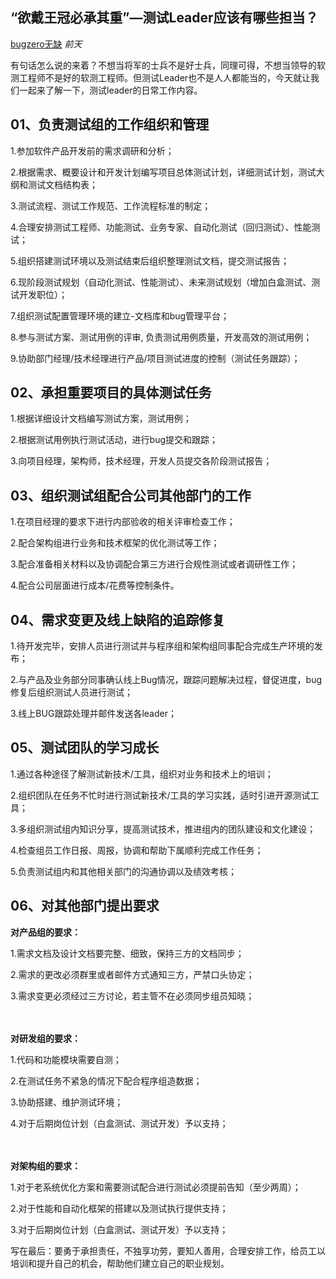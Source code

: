 ## “欲戴王冠必承其重”—测试Leader应该有哪些担当？

[bugzero无缺](javascript:void(0);) *前天*

有句话怎么说的来着？不想当将军的士兵不是好士兵，同理可得，不想当领导的软测工程师不是好的软测工程师。但测试Leader也不是人人都能当的，今天就让我们一起来了解一下，测试leader的日常工作内容。



## **01、负责测试组的工作组织和管理**

1.参加软件产品开发前的需求调研和分析；

2.根据需求、概要设计和开发计划编写项目总体测试计划，详细测试计划，测试大纲和测试文档结构表；

3.测试流程、测试工作规范、工作流程标准的制定；

4.合理安排测试工程师、功能测试、业务专家、自动化测试（回归测试）、性能测试；

5.组织搭建测试环境以及测试结束后组织整理测试文档，提交测试报告；

6.现阶段测试规划（自动化测试、性能测试）、未来测试规划（增加白盒测试、测试开发职位）；

7.组织测试配置管理环境的建立-文档库和bug管理平台；

8.参与测试方案、测试用例的评审, 负责测试用例质量，开发高效的测试用例；

9.协助部门经理/技术经理进行产品/项目测试进度的控制（测试任务跟踪）；



## **02、承担重要项目的具体测试任务**

1.根据详细设计文档编写测试方案，测试用例；

2.根据测试用例执行测试活动，进行bug提交和跟踪；

3.向项目经理，架构师，技术经理，开发人员提交各阶段测试报告；



## **03、组织测试组配合公司其他部门的工作**

1.在项目经理的要求下进行内部验收的相关评审检查工作；

2.配合架构组进行业务和技术框架的优化测试等工作；

3.配合准备相关材料以及协调配合第三方进行合规性测试或者调研性工作；

4.配合公司层面进行成本/花费等控制条件。



## **04、需求变更及线上缺陷的追踪修复**

1.待开发完毕，安排人员进行测试并与程序组和架构组同事配合完成生产环境的发布；

2.与产品及业务部分同事确认线上Bug情况，跟踪问题解决过程，督促进度，bug修复后组织测试人员进行测试；

3.线上BUG跟踪处理并邮件发送各leader；



## **05、测试团队的学习成长**

1.通过各种途径了解测试新技术/工具，组织对业务和技术上的培训；

2.组织团队在任务不忙时进行测试新技术/工具的学习实践，适时引进开源测试工具；

3.多组织测试组内知识分享，提高测试技术，推进组内的团队建设和文化建设；

4.检查组员工作日报、周报，协调和帮助下属顺利完成工作任务；

5.负责测试组内和其他相关部门的沟通协调以及绩效考核；



## **06、对其他部门提出要求**

**对产品组的要求：**

1.需求文档及设计文档要完整、细致，保持三方的文档同步；

2.需求的更改必须群里或者邮件方式通知三方，严禁口头协定；

3.需求变更必须经过三方讨论，若主管不在必须同步组员知晓；

　　

**对研发组的要求：**

1.代码和功能模块需要自测；

2.在测试任务不紧急的情况下配合程序组造数据；

3.协助搭建、维护测试环境；

4.对于后期岗位计划（白盒测试、测试开发）予以支持；

　　

**对架构组的要求：**

1.对于老系统优化方案和需要测试配合进行测试必须提前告知（至少两周）；

2.对于性能和自动化框架的搭建以及测试执行提供支持；

3.对于后期岗位计划（白盒测试、测试开发）予以支持；　　



写在最后：要勇于承担责任，不独享功劳，要知人善用，合理安排工作，给员工以培训和提升自己的机会，帮助他们建立自己的职业规划。